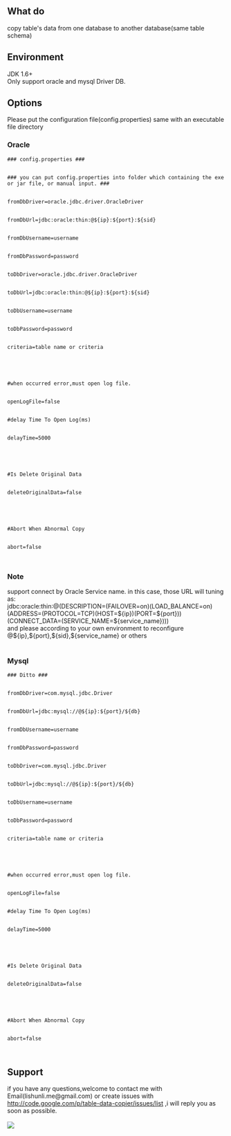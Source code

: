 ## What do ##
copy table's data from one database to another database(same table schema)
## Environment ##
JDK 1.6+ <br>
Only support oracle and mysql Driver DB.<br>
<h2>Options</h2>
Please put the configuration file(config.properties) same with an executable file directory<br>
<h3>Oracle</h3>
<pre><code>### config.properties ###<br>
### you can put config.properties into folder which containing the exe or jar file, or manual input. ###<br>
fromDbDriver=oracle.jdbc.driver.OracleDriver<br>
fromDbUrl=jdbc:oracle:thin:@${ip}:${port}:${sid}<br>
fromDbUsername=username<br>
fromDbPassword=password<br>
toDbDriver=oracle.jdbc.driver.OracleDriver<br>
toDbUrl=jdbc:oracle:thin:@${ip}:${port}:${sid}<br>
toDbUsername=username<br>
toDbPassword=password<br>
criteria=table name or criteria<br>
<br>
#when occurred error,must open log file.<br>
openLogFile=false<br>
#delay Time To Open Log(ms)<br>
delayTime=5000<br>
<br>
#Is Delete Original Data<br>
deleteOriginalData=false<br>
<br>
#Abort When Abnormal Copy<br>
abort=false<br>
</code></pre>

<h3>Note</h3>
support connect by Oracle Service name. in this case, those URL will tuning as:<br>
jdbc:oracle:thin:@(DESCRIPTION=(FAILOVER=on)(LOAD_BALANCE=on)(ADDRESS=(PROTOCOL=TCP)(HOST=${ip})(PORT=${port}))(CONNECT_DATA=(SERVICE_NAME=${service_name})))<br>
and please according to your own environment to reconfigure @${ip},${port},${sid},${service_name} or others<br>
<br>
<h3>Mysql</h3>
<pre><code>### Ditto ###<br>
fromDbDriver=com.mysql.jdbc.Driver<br>
fromDbUrl=jdbc:mysql://@${ip}:${port}/${db}<br>
fromDbUsername=username<br>
fromDbPassword=password<br>
toDbDriver=com.mysql.jdbc.Driver<br>
toDbUrl=jdbc:mysql://@${ip}:${port}/${db}<br>
toDbUsername=username<br>
toDbPassword=password<br>
criteria=table name or criteria<br>
<br>
#when occurred error,must open log file.<br>
openLogFile=false<br>
#delay Time To Open Log(ms)<br>
delayTime=5000<br>
<br>
#Is Delete Original Data<br>
deleteOriginalData=false<br>
<br>
#Abort When Abnormal Copy<br>
abort=false<br>
</code></pre>
<h2>Support</h2>
if you have any questions,welcome to contact me with Email(lishunli.me@gmail.com) or create issues with <a href='http://code.google.com/p/table-data-copier/issues/list'>http://code.google.com/p/table-data-copier/issues/list</a> ,i will reply you as soon as possible.<br><br>
<a href='https://me.alipay.com/lishunli'><img src='http://usc.googlecode.com/files/2ec58971.png' /></a>
